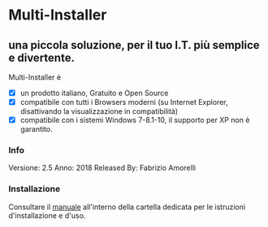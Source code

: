 # Multi-Installer
## una piccola soluzione, per il tuo I.T. più semplice e divertente.

Multi-Installer è 

- [x] un prodotto italiano, Gratuito e Open Source
- [x] compatibile con tutti i Browsers moderni (su Internet Explorer, disattivando la visualizzazione in compatibilità)
- [x] compatibile con i sistemi Windows 7-8.1-10, il supporto per XP non è garantito.

### Info

Versione: 2.5
Anno: 2018 
Released By: Fabrizio Amorelli


### Installazione

Consultare il [manuale](manuali/Installazione_Configurazione_Multinstaller.txt) all'interno della cartella dedicata per le istruzioni d'installazione e d'uso.

